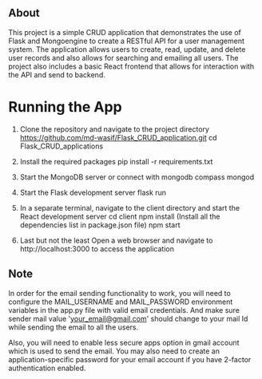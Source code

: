 ## About
This project is a simple CRUD application that demonstrates the use of Flask and Mongoengine to create a RESTful API for a user management system. The application allows users to create, read, update, and delete user records and also allows for searching and emailing all users. The project also includes a basic React frontend that allows for interaction with the API and send to backend.


# Running the App
1. Clone the repository and navigate to the project directory
https://github.com/md-wasif/Flask_CRUD_application.git
cd Flask_CRUD_applications

2. Install the required packages
pip install -r requirements.txt

3. Start the MongoDB server or connect with mongodb compass
mongod

4. Start the Flask development server
flask run 

5. In a separate terminal, navigate to the client directory and start the React development server
cd client 
npm install (Install all the dependencies list in package.json file)
npm start

6. Last but not the least Open a web browser and navigate to http://localhost:3000 to access the application

## Note 
In order for the email sending functionality to work, you will need to configure the MAIL_USERNAME and MAIL_PASSWORD environment variables in the app.py file with valid email credentials.
And make sure sender mail value 'your_email@gmail.com' should change to your mail Id while sending the email to all the users.

Also, you will need to enable less secure apps option in gmail account which is used to send the email.
You may also need to create an application-specific password for your email account if you have 2-factor authentication enabled.



